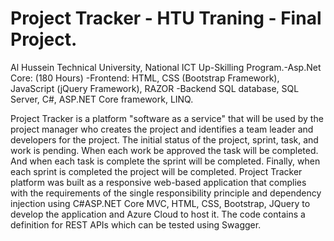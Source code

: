 # Project Tracker - HTU Traning - Final Project.
Al Hussein Technical University, National ICT Up-Skilling Program.-Asp.Net Core: (180 Hours) -Frontend: HTML, CSS (Bootstrap Framework), JavaScript (jQuery Framework), RAZOR -Backend SQL database, SQL Server, C#, ASP.NET Core framework, LINQ.


Project Tracker is a platform "software as a service" that will be used by the project manager who creates the project and identifies a team leader and developers for the project. The initial status of the project, sprint, task, and work is pending.
When each work be approved the task will be completed. And when each task is complete the sprint will be completed. Finally, when each sprint is completed the project will be completed.
Project Tracker platform was built as a responsive web-based application that complies with the requirements of the single responsibility principle and dependency injection using C#ASP.NET Core MVC, HTML, CSS, Bootstrap, JQuery to develop the application and Azure Cloud to host it. The code contains a definition for REST APIs which can be tested using Swagger.
